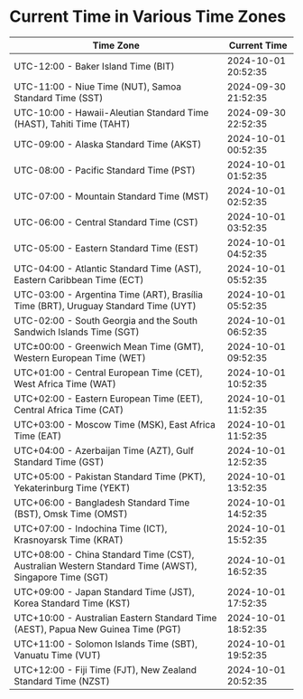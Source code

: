 # Current Time in Various Time Zones

| Time Zone | Current Time |
|-----------|--------------|
| UTC-12:00 - Baker Island Time (BIT) | 2024-10-01 20:52:35 |
| UTC-11:00 - Niue Time (NUT), Samoa Standard Time (SST) | 2024-09-30 21:52:35 |
| UTC-10:00 - Hawaii-Aleutian Standard Time (HAST), Tahiti Time (TAHT) | 2024-09-30 22:52:35 |
| UTC-09:00 - Alaska Standard Time (AKST) | 2024-10-01 00:52:35 |
| UTC-08:00 - Pacific Standard Time (PST) | 2024-10-01 01:52:35 |
| UTC-07:00 - Mountain Standard Time (MST) | 2024-10-01 02:52:35 |
| UTC-06:00 - Central Standard Time (CST) | 2024-10-01 03:52:35 |
| UTC-05:00 - Eastern Standard Time (EST) | 2024-10-01 04:52:35 |
| UTC-04:00 - Atlantic Standard Time (AST), Eastern Caribbean Time (ECT) | 2024-10-01 05:52:35 |
| UTC-03:00 - Argentina Time (ART), Brasília Time (BRT), Uruguay Standard Time (UYT) | 2024-10-01 05:52:35 |
| UTC-02:00 - South Georgia and the South Sandwich Islands Time (SGT) | 2024-10-01 06:52:35 |
| UTC±00:00 - Greenwich Mean Time (GMT), Western European Time (WET) | 2024-10-01 09:52:35 |
| UTC+01:00 - Central European Time (CET), West Africa Time (WAT) | 2024-10-01 10:52:35 |
| UTC+02:00 - Eastern European Time (EET), Central Africa Time (CAT) | 2024-10-01 11:52:35 |
| UTC+03:00 - Moscow Time (MSK), East Africa Time (EAT) | 2024-10-01 11:52:35 |
| UTC+04:00 - Azerbaijan Time (AZT), Gulf Standard Time (GST) | 2024-10-01 12:52:35 |
| UTC+05:00 - Pakistan Standard Time (PKT), Yekaterinburg Time (YEKT) | 2024-10-01 13:52:35 |
| UTC+06:00 - Bangladesh Standard Time (BST), Omsk Time (OMST) | 2024-10-01 14:52:35 |
| UTC+07:00 - Indochina Time (ICT), Krasnoyarsk Time (KRAT) | 2024-10-01 15:52:35 |
| UTC+08:00 - China Standard Time (CST), Australian Western Standard Time (AWST), Singapore Time (SGT) | 2024-10-01 16:52:35 |
| UTC+09:00 - Japan Standard Time (JST), Korea Standard Time (KST) | 2024-10-01 17:52:35 |
| UTC+10:00 - Australian Eastern Standard Time (AEST), Papua New Guinea Time (PGT) | 2024-10-01 18:52:35 |
| UTC+11:00 - Solomon Islands Time (SBT), Vanuatu Time (VUT) | 2024-10-01 19:52:35 |
| UTC+12:00 - Fiji Time (FJT), New Zealand Standard Time (NZST) | 2024-10-01 20:52:35 |
